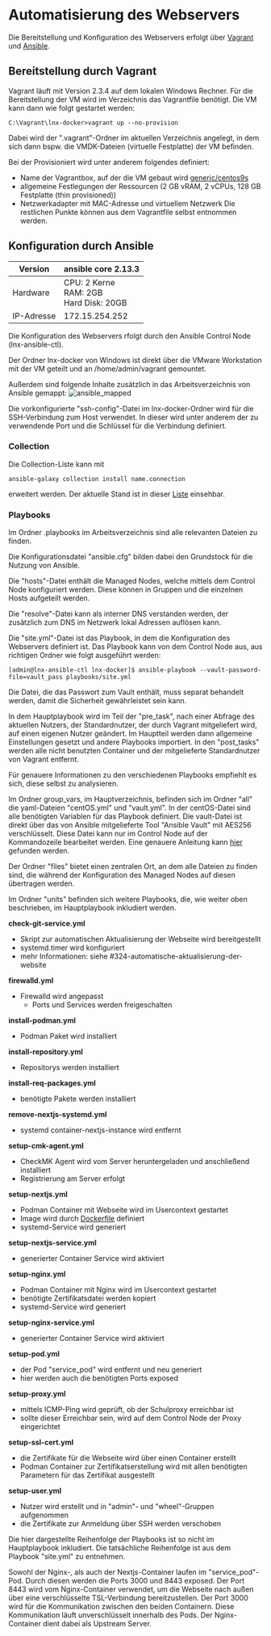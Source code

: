 # Automatisierung des Webservers
Die Bereitstellung und Konfiguration des Webservers erfolgt über [Vagrant](https://www.vagrantup.com/) und [Ansible](https://www.ansible.com/).

## Bereitstellung durch Vagrant
Vagrant läuft mit Version 2.3.4 auf dem lokalen Windows Rechner.
Für die Bereitstellung der VM wird im Verzeichnis das Vagrantfile benötigt.
Die VM kann dann wie folgt gestartet werden:
```
C:\Vagrant\lnx-docker>vagrant up --no-provision
```
Dabei wird der ".vagrant"-Ordner im aktuellen Verzeichnis angelegt, in dem sich dann bspw. die VMDK-Dateien (virtuelle Festplatte) der VM befinden.

Bei der Provisioniert wird unter anderem folgendes definiert:
- Name der Vagrantbox, auf der die VM gebaut wird [generic/centos9s](https://app.vagrantup.com/generic/boxes/centos9s)
- allgemeine Festlegungen der Ressourcen (2 GB vRAM, 2 vCPUs, 128 GB Festplatte (thin provisioned))
- Netzwerkadapter mit MAC-Adresse und virtuellem Netzwerk
Die restlichen Punkte können aus dem Vagrantfile selbst entnommen werden.

## Konfiguration durch Ansible

| Version        | ansible core 2.13.3 |
|----------------|---------------------------------------------------|
| Hardware       | CPU: 2 Kerne<br>RAM: 2GB<br>Hard Disk: 20GB       |
| IP-Adresse     | 172.15.254.252                                    |

Die Konfiguration des Webservers rfolgt durch den Ansible Control Node (lnx-ansible-ctl). 

Der Ordner lnx-docker von Windows ist direkt über die VMware Workstation mit der VM geteilt und an /home/admin/vagrant gemountet.

Außerdem sind folgende Inhalte zusätzlich in das Arbeitsverzeichnis von Ansible gemappt:
![ansible_mapped](https://user-images.githubusercontent.com/98982162/220671954-8b499a8e-a6e1-459f-9f9b-998fc17a85b7.png "gemappte Ordner in /etc/ansible")

Die vorkonfigurierte "ssh-config"-Datei im lnx-docker-Ordner wird für die SSH-Verbindung zum Host verwendet.
In dieser wird unter anderem der zu verwendende Port und die Schlüssel für die Verbindung definiert.

### Collection
Die Collection-Liste kann mit 
```
ansible-galaxy collection install name.connection
``` 
erweitert werden. Der aktuelle Stand ist in dieser [Liste](https://github.com/gz-bad-erzland-p3/docs/files/10805292/ansible_collection.txt) einsehbar.

### Playbooks
Im Ordner .playbooks im Arbeitsverzeichnis sind alle relevanten Dateien zu finden.

Die Konfigurationsdatei "ansible.cfg" bilden dabei den Grundstock für die Nutzung von Ansible.

Die "hosts"-Datei enthält die Managed Nodes, welche mittels dem Control Node konfiguriert werden. Diese können in Gruppen und die einzelnen Hosts aufgeteilt werden.

Die "resolve"-Datei kann als interner DNS verstanden werden, der zusätzlich zum DNS im Netzwerk lokal Adressen auflösen kann.

Die "site.yml"-Datei ist das Playbook, in dem die Konfiguration des Webservers definiert ist.
Das Playbook kann von dem Control Node aus, aus richtigen Ordner wie folgt ausgeführt werden:
```
[admin@lnx-ansible-ctl lnx-docker]$ ansible-playbook --vault-password-file=vault_pass playbooks/site.yml
```
Die Datei, die das Passwort zum Vault enthält, muss separat behandelt werden, damit die Sicherheit gewährleistet sein kann.

In dem Hauptplaybook wird im Teil der "pre_task", nach einer Abfrage des aktuellen Nutzers, der Standardnutzer, der durch Vagrant mitgeliefert wird, auf einen eigenen Nutzer geändert.
Im Hauptteil werden dann allgemeine Einstellungen gesetzt und andere Playbooks importiert. 
In den "post_tasks" werden alle nicht benutzten Container und der mitgelieferte Standardnutzer von Vagrant entfernt.

Für genauere Informationen zu den verschiedenen Playbooks empfiehlt es sich, diese selbst zu analysieren.

Im Ordner group_vars, im Hauptverzeichnis, befinden sich im Ordner "all" die yaml-Dateien "centOS.yml" und "vault.yml".
In der centOS-Datei sind alle benötigten Variablen für das Playbook definiert.
Die vault-Datei ist direkt über das von Ansible mitgelieferte Tool "Ansible Vault" mit AES256 verschlüsselt. Diese Datei kann nur im Control Node auf der Kommandozeile bearbeitet werden. Eine genauere Anleitung kann [hier](https://www.digitalocean.com/community/tutorials/how-to-use-vault-to-protect-sensitive-ansible-data) gefunden werden.

Der Ordner "files" bietet einen zentralen Ort, an dem alle Dateien zu finden sind, die während der Konfiguration des Managed Nodes auf diesen übertragen werden.

Im Ordner "units" befinden sich weitere Playbooks, die, wie weiter oben beschrieben, im Hauptplaybook inkludiert werden.

**check-git-service.yml**
- Skript zur automatischen Aktualisierung der Webseite wird bereitgestellt
- systemd.timer wird konfiguriert
- mehr Informationen: siehe #324-automatische-aktualisierung-der-website

**firewalld.yml**
- Firewalld wird angepasst
  - Ports und Services werden freigeschalten 

**install-podman.yml**
- Podman Paket wird installiert

**install-repository.yml**
- Repositorys werden installiert

**install-req-packages.yml**
- benötigte Pakete werden installiert

**remove-nextjs-systemd.yml**
- systemd container-nextjs-instance wird entfernt

**setup-cmk-agent.yml**
- CheckMK Agent wird vom Server heruntergeladen und anschließend installiert
- Registrierung am Server erfolgt

**setup-nextjs.yml**
- Podman Container mit Webseite wird im Usercontext gestartet 
- Image wird durch [Dockerfile](https://github.com/gz-bad-erzland-p3/projektarbeit/blob/main/Dockerfile) definiert
- systemd-Service wird generiert 

**setup-nextjs-service.yml**
- generierter Container Service wird aktiviert

**setup-nginx.yml**
- Podman Container mit Nginx wird im Usercontext gestartet
- benötigte Zertifikatsdatei werden kopiert
- systemd-Service wird generiert

**setup-nginx-service.yml**
- generierter Container Service wird aktiviert

**setup-pod.yml**
- der Pod "service_pod" wird entfernt und neu generiert
- hier werden auch die benötigten Ports exposed

**setup-proxy.yml**
- mittels ICMP-Ping wird geprüft, ob der Schulproxy erreichbar ist
- sollte dieser Erreichbar sein, wird auf dem Control Node der Proxy eingerichtet

**setup-ssl-cert.yml**
- die Zertifikate für die Webseite wird über einen Container erstellt
- Podman Container zur Zertifikatserstellung wird mit allen benötigten Parametern für das Zertifikat ausgestellt

**setup-user.yml**
- Nutzer wird erstellt und in "admin"- und "wheel"-Gruppen aufgenommen
- die Zertifikate zur Anmeldung über SSH werden verschoben

Die hier dargestellte Reihenfolge der Playbooks ist so nicht im Hauptplaybook inkludiert. Die tatsächliche Reihenfolge ist aus dem Playbook "site.yml" zu entnehmen.

Sowohl der Nginx-, als auch der Nextjs-Container laufen im "service_pod"-Pod. Durch diesen werden die Ports 3000 und 8443 exposed.
Der Port 8443 wird vom Nginx-Container verwendet, um die Webseite nach außen über eine verschlüsselte TSL-Verbindung bereitzustellen.
Der Port 3000 wird für die Kommunikation zwischen den beiden Containern. Diese Kommunikation läuft unverschlüsselt innerhalb des Pods. Der Nginx-Container dient dabei als Upstream Server.
